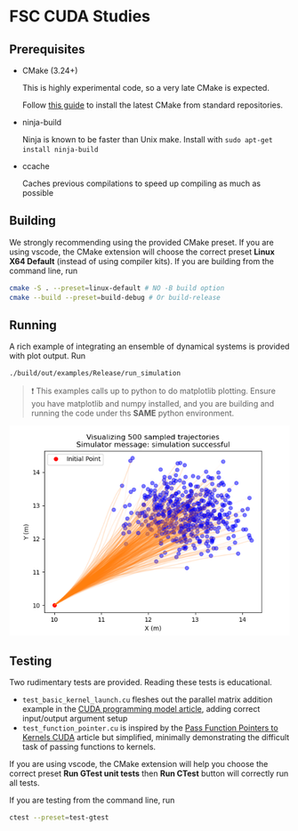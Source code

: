 # FSC CUDA Studies

## Prerequisites

* CMake (3.24+)

    This is highly experimental code, so a very late CMake is expected.

    Follow [this guide](https://askubuntu.com/questions/355565/how-do-i-install-the-latest-version-of-cmake-from-the-command-line) to install the latest CMake from standard repositories.

* ninja-build

    Ninja is known to be faster than Unix make.
    Install with `sudo apt-get install ninja-build`

* ccache

    Caches previous compilations to speed up compiling as much as possible

## Building

We strongly recommending using the provided CMake preset.
If you are using vscode, the CMake extension will choose the correct preset **Linux X64 Default** (instead of using compiler kits).
If you are building from the command line, run

``` bash
cmake -S . --preset=linux-default # NO -B build option
cmake --build --preset=build-debug # Or build-release
```

## Running

A rich example of integrating an ensemble of dynamical systems is provided with plot output. Run

``` bash
./build/out/examples/Release/run_simulation
```

> :exclamation: This examples calls up to python to do matplotlib plotting.
> Ensure you have matplotlib and numpy installed, and you are building and running the code under ths **SAME** python environment.

![Graphical Simulation Results](res/Figure_1.png)

## Testing

Two rudimentary tests are provided. Reading these tests is educational.

* `test_basic_kernel_launch.cu` fleshes out the parallel matrix addition example in the [CUDA programming model article](https://developer.nvidia.com/blog/cuda-refresher-cuda-programming-model/), adding correct input/output argument setup
* `test_function_pointer.cu` is inspired by the [Pass Function Pointers to Kernels CUDA](https://leimao.github.io/blog/Pass-Function-Pointers-to-Kernels-CUDA/) article but simplified, minimally demonstrating the difficult task of passing functions to kernels.

If you are using vscode, the CMake extension will help you choose the correct preset **Run GTest unit tests** then **Run CTest** button will correctly run all tests.

If you are testing from the command line, run

``` bash
ctest --preset=test-gtest
```
